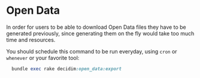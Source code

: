# Open Data

In order for users to be able to download Open Data files they have to be generated previously, since generating them on the fly would take too much time and resources.

You should schedule this command to be run everyday, using `cron` or `whenever` or your favorite tool:

```ruby
  bundle exec rake decidim:open_data:export
```
